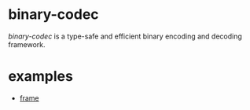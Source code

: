 # binary-codec
_binary-codec_ is a type-safe and efficient binary encoding and decoding framework.

# examples
- [frame](./tests/frame.rs)
